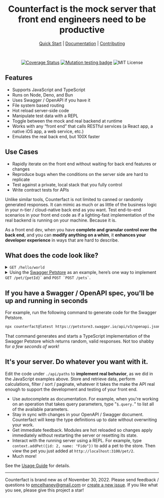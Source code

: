 <div align="center" markdown="1">

# Counterfact is the mock server that front end engineers need to be productive

[Quick Start](./docs/quick-start.md) | [Documentation](./docs/usage.md) | [Contributing](CONTRIBUTING.md)

</div>

<br>

<div align="center"  markdown="1">

[![Coverage Status](https://coveralls.io/repos/github/pmcelhaney/counterfact/badge.svg)](https://coveralls.io/github/pmcelhaney/counterfact) [![Mutation testing badge](https://img.shields.io/endpoint?style=flat&url=https%3A%2F%2Fbadge-api.stryker-mutator.io%2Fgithub.com%2Fpmcelhaney%2Fcounterfact%2Fmain)](https://dashboard.stryker-mutator.io/reports/github.com/pmcelhaney/counterfact/main) ![MIT License](https://img.shields.io/badge/license-MIT-blue)

</div>

## Features

- Supports JavaScript and TypeScript
- Runs on Node, Deno, and Bun
- Uses Swagger / OpenAPI if you have it
- File system based routing
- Hot reload server-side code
- Manipulate test data with a REPL
- Toggle between the mock and real backend at runtime
- Works with any “front end” that calls RESTful services (a React app, a native iOS app, a web service, etc.)
- Emulates the real back end, but 100X faster

## Use Cases

- Rapidly iterate on the front end without waiting for back end features or changes
- Reproduce bugs when the conditions on the server side are hard to replicate
- Test against a private, local stack that you fully control
- Write contract tests for APIs

Unlike similar tools, Counterfact is not limited to canned or randomly generated responses. It can mimic as much or as little of the business logic in your n-tier / cloud-native back end as you want. Test end-to-end scenarios in your front end code as if a lighting-fast implementation of the real backend is running on your machine. Because it is.

As a front end dev, when you have **complete and granular control over the back end**, and you can **modify anything on a whim**, it **enhances your developer experience** in ways that are hard to describe.

## What does the code look like?

<details markdown="1">

<summary><code>GET /hello/world</code></summary>

```js
// ./path/hello/world.js
export const GET = () => "Hello World!";
```

</details>

<details>

<summary markdown="1">Using the <a href="https://petstore3.swagger.io">Swagger Petstore</a> as an example, here’s one way to implement <code>GET /pet/{petId}`</code> and <code>POST `POST /pets`</code>.</summary>

```js
// ./paths/pet/{petId}.js
export const GET = ({ context, response, path }) => {
  const pet = context.getPetById(path.petId);

  if (!pet) {
    return response[404].text(`Pet with ID ${path.petID} not found.`);
  }

  return response[200].json(pet);
};
```

```js
// ./paths/pets.js
export const POST = ({ context, response, body }) => {
  const pet = context.addPet(body);

  return response[200].json(pet);
};
```

```js
// ./paths/$context.ts
class PetStore () {
    pets = {};

    getPetById(petId) {
        return pets[id];
    }

    addPet(pet) {
        this.pets[pet.id] = pet;
    }
}

export default new PetStore();
```

</details>

## If you have a Swagger / OpenAPI spec, you'll be up and running in seconds

For example, run the following command to generate code for the Swagger Petstore.

```sh copy
npx counterfact@latest https://petstore3.swagger.io/api/v3/openapi.json api --open
```

That command generates and starts a TypeScript implementation of the Swagger Petstore which returns random, valid responses. Not too shabby for _a few seconds of work_!

## It's your server. Do whatever you want with it.

Edit the code under `./api/paths` to **implement real behavior**, as we did in the JavaScript examples above. Store and retrieve data, perform calculations, filter / sort / paginate, whatever it takes the make the API real enough to support the development and testing of your front end.

- Use autocomplete as documentation. For example, when you're working on an operation that takes query parameters, type "`$.query.`" to list all of the available parameters.
- Stay in sync with changes in your OpenAPI / Swagger document. Counterfact will keep the type definitions up to date without overwriting your work.
- Get immediate feedback. Modules are hot reloaded so changes apply immediately without restarting the server or resetting its state.
- Interact with the running server using a REPL. For example, type `context.addPet({id: 2, name: "Fido"})` to add a pet to the store. Then view the pet you just added at `http://localhost:3100/pet/2`.
- Much more!

See the [Usage Guide](./docs/usage.md) for details.

---

Counterfact is brand new as of November 30, 2022. Please send feedback / questions to pmcelhaney@gmail.com or [create a new issue](https://github.com/pmcelhaney/counterfact/issues/new). If you like what you see, please give this project a star!

```

```
